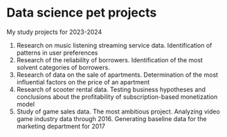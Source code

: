 # Data science pet projects
My study projects for 2023-2024

1. Research on music listening streaming service data. Identification of patterns in user preferences
2. Research of the reliability of borrowers. Identification of the most solvent categories of borrowers.
3. Research of data on the sale of apartments. Determination of the most influential factors on the price of an apartment
4. Research of scooter rental data. Testing business hypotheses and conclusions about the profitability of subscription-based monetization model
5. Study of game sales data. The most ambitious project. Analyzing video game industry data through 2016. Generating baseline data for the marketing department for 2017
